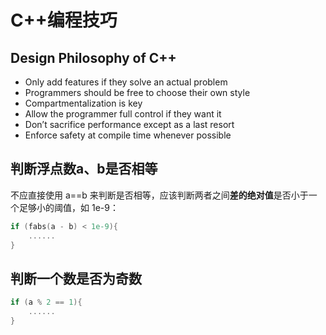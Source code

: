 # C++编程技巧

## Design Philosophy of C++

* Only add features if they solve an actual problem
* Programmers should be free to choose their own style
* Compartmentalization is key
* Allow the programmer full control if they want it
* Don’t sacrifice performance except as a last resort
* Enforce safety at compile time whenever possible

## 判断浮点数a、b是否相等

不应直接使用 a==b 来判断是否相等，应该判断两者之间**差的绝对值**是否小于一个足够小的阈值，如 1e-9：

```C++
if (fabs(a - b) < 1e-9){
    ......
}
```

## 判断一个数是否为奇数

```C++
if (a % 2 == 1){
    ......
}
```

